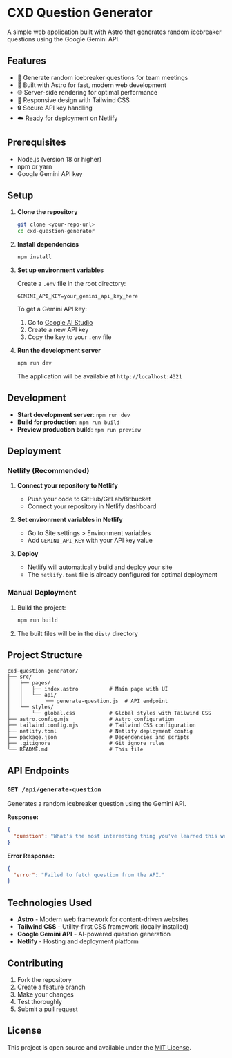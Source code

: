 # CXD Question Generator

A simple web application built with Astro that generates random icebreaker questions using the Google Gemini API.

## Features

- 🎯 Generate random icebreaker questions for team meetings
- 🚀 Built with Astro for fast, modern web development
- 🌐 Server-side rendering for optimal performance
- 📱 Responsive design with Tailwind CSS
- 🔒 Secure API key handling
- ☁️ Ready for deployment on Netlify

## Prerequisites

- Node.js (version 18 or higher)
- npm or yarn
- Google Gemini API key

## Setup

1. **Clone the repository**
   ```bash
   git clone <your-repo-url>
   cd cxd-question-generator
   ```

2. **Install dependencies**
   ```bash
   npm install
   ```

3. **Set up environment variables**
   
   Create a `.env` file in the root directory:
   ```env
   GEMINI_API_KEY=your_gemini_api_key_here
   ```
   
   To get a Gemini API key:
   1. Go to [Google AI Studio](https://makersuite.google.com/app/apikey)
   2. Create a new API key
   3. Copy the key to your `.env` file

4. **Run the development server**
   ```bash
   npm run dev
   ```
   
   The application will be available at `http://localhost:4321`

## Development

- **Start development server**: `npm run dev`
- **Build for production**: `npm run build`
- **Preview production build**: `npm run preview`

## Deployment

### Netlify (Recommended)

1. **Connect your repository to Netlify**
   - Push your code to GitHub/GitLab/Bitbucket
   - Connect your repository in Netlify dashboard

2. **Set environment variables in Netlify**
   - Go to Site settings > Environment variables
   - Add `GEMINI_API_KEY` with your API key value

3. **Deploy**
   - Netlify will automatically build and deploy your site
   - The `netlify.toml` file is already configured for optimal deployment

### Manual Deployment

1. Build the project:
   ```bash
   npm run build
   ```

2. The built files will be in the `dist/` directory

## Project Structure

```
cxd-question-generator/
├── src/
│   ├── pages/
│   │   ├── index.astro          # Main page with UI
│   │   └── api/
│   │       └── generate-question.js  # API endpoint
│   └── styles/
│       └── global.css           # Global styles with Tailwind CSS
├── astro.config.mjs             # Astro configuration
├── tailwind.config.mjs          # Tailwind CSS configuration
├── netlify.toml                 # Netlify deployment config
├── package.json                 # Dependencies and scripts
├── .gitignore                   # Git ignore rules
└── README.md                    # This file
```

## API Endpoints

### `GET /api/generate-question`

Generates a random icebreaker question using the Gemini API.

**Response:**
```json
{
  "question": "What's the most interesting thing you've learned this week?"
}
```

**Error Response:**
```json
{
  "error": "Failed to fetch question from the API."
}
```

## Technologies Used

- **Astro** - Modern web framework for content-driven websites
- **Tailwind CSS** - Utility-first CSS framework (locally installed)
- **Google Gemini API** - AI-powered question generation
- **Netlify** - Hosting and deployment platform

## Contributing

1. Fork the repository
2. Create a feature branch
3. Make your changes
4. Test thoroughly
5. Submit a pull request

## License

This project is open source and available under the [MIT License](LICENSE). 